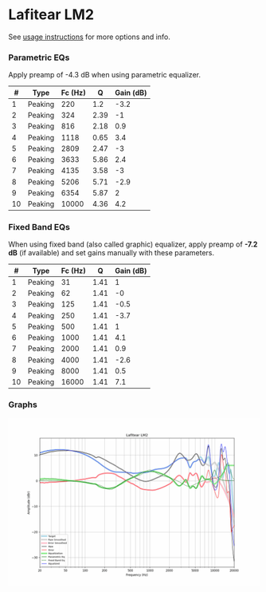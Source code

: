 # Lafitear LM2
See [usage instructions](https://github.com/jaakkopasanen/AutoEq#usage) for more options and info.

### Parametric EQs
Apply preamp of -4.3 dB when using parametric equalizer.

|   # | Type    |   Fc (Hz) |    Q |   Gain (dB) |
|-----|---------|-----------|------|-------------|
|   1 | Peaking |       220 | 1.2  |        -3.2 |
|   2 | Peaking |       324 | 2.39 |        -1   |
|   3 | Peaking |       816 | 2.18 |         0.9 |
|   4 | Peaking |      1118 | 0.65 |         3.4 |
|   5 | Peaking |      2809 | 2.47 |        -3   |
|   6 | Peaking |      3633 | 5.86 |         2.4 |
|   7 | Peaking |      4135 | 3.58 |        -3   |
|   8 | Peaking |      5206 | 5.71 |        -2.9 |
|   9 | Peaking |      6354 | 5.87 |         2   |
|  10 | Peaking |     10000 | 4.36 |         4.2 |

### Fixed Band EQs
When using fixed band (also called graphic) equalizer, apply preamp of **-7.2 dB** (if available) and set gains manually with these parameters.

|   # | Type    |   Fc (Hz) |    Q |   Gain (dB) |
|-----|---------|-----------|------|-------------|
|   1 | Peaking |        31 | 1.41 |         1   |
|   2 | Peaking |        62 | 1.41 |        -0   |
|   3 | Peaking |       125 | 1.41 |        -0.5 |
|   4 | Peaking |       250 | 1.41 |        -3.7 |
|   5 | Peaking |       500 | 1.41 |         1   |
|   6 | Peaking |      1000 | 1.41 |         4.1 |
|   7 | Peaking |      2000 | 1.41 |         0.9 |
|   8 | Peaking |      4000 | 1.41 |        -2.6 |
|   9 | Peaking |      8000 | 1.41 |         0.5 |
|  10 | Peaking |     16000 | 1.41 |         7.1 |

### Graphs
![](./Lafitear%20LM2.png)

